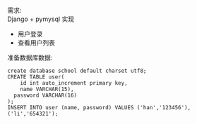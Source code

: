 需求:   
Django + pymysql 实现  
* 用户登录  
* 查看用户列表  


准备数据库数据:  
```
create database school default charset utf8;
CREATE TABLE user(
	id int auto_increment primary key,
	name VARCHAR(15),
  password VARCHAR(16)
);
INSERT INTO user (name, password) VALUES ('han','123456'),('li','654321');
```

